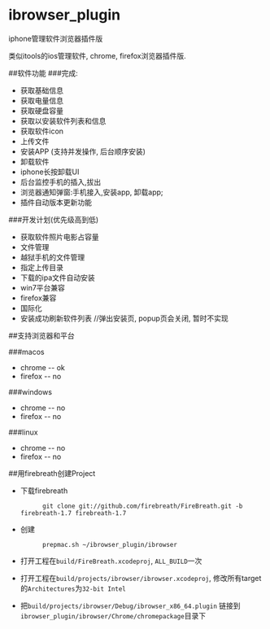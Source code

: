 ibrowser_plugin
===============

iphone管理软件浏览器插件版

类似itools的ios管理软件, chrome, firefox浏览器插件版.

##软件功能
###完成:

*   获取基础信息 
*   获取电量信息
*   获取硬盘容量
*   获取以安装软件列表和信息
*   获取软件icon
*   上传文件
*   安装APP (支持并发操作, 后台顺序安装)
*   卸载软件
*   iphone长按卸载UI
*   后台监控手机的插入,拔出
*   浏览器通知弹窗:手机接入,安装app, 卸载app;
*   插件自动版本更新功能

###开发计划(优先级高到低)

*   获取软件照片电影占容量
*   文件管理
*   越狱手机的文件管理
*   指定上传目录
*   下载的ipa文件自动安装
*   win7平台兼容
*   firefox兼容
*   国际化
*   安装成功刷新软件列表 //弹出安装页, popup页会关闭, 暂时不实现

##支持浏览器和平台  

###macos
*   chrome   -- ok
*   firefox  -- no

###windows
*   chrome   -- no
*   firefox  -- no

###linux
*   chrome   -- no
*   firefox  -- no

##用firebreath创建Project

* 下载firebreath

            git clone git://github.com/firebreath/FireBreath.git -b firebreath-1.7 firebreath-1.7
    
* 创建
    
            prepmac.sh ~/ibrowser_plugin/ibrowser

* 打开工程在`build/FireBreath.xcodeproj`, `ALL_BUILD`一次
* 打开工程在`build/projects/ibrowser/ibrowser.xcodeproj`, 修改所有target的`Architectures`为`32-bit Intel`
* 把`build/projects/ibrowser/Debug/ibrowser_x86_64.plugin` 链接到`ibrowser_plugin/ibrowser/Chrome/chromepackage`目录下
 

